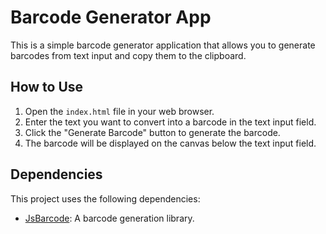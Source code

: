 # Barcode Generator App

This is a simple barcode generator application that allows you to generate barcodes from text input and copy them to the clipboard.

## How to Use

1. Open the `index.html` file in your web browser.
2. Enter the text you want to convert into a barcode in the text input field.
3. Click the "Generate Barcode" button to generate the barcode.
4. The barcode will be displayed on the canvas below the text input field.

## Dependencies

This project uses the following dependencies:

- [JsBarcode](https://github.com/lindell/JsBarcode): A barcode generation library.
